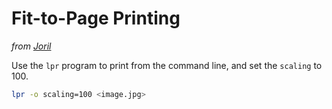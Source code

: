 # Fit-to-Page Printing

*from [Joril](http://askubuntu.com/a/189791)*

Use the `lpr` program to print from the command line, and set the `scaling` to 100.

```bash
lpr -o scaling=100 <image.jpg>
```
